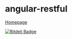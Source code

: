 angular-restful
===============

[Homepage](http://esdrasedu.github.io/angular-restful)

[![Bitdeli Badge](https://d2weczhvl823v0.cloudfront.net/esdrasedu/angular-restful/trend.png)](https://bitdeli.com/free "Bitdeli Badge")

